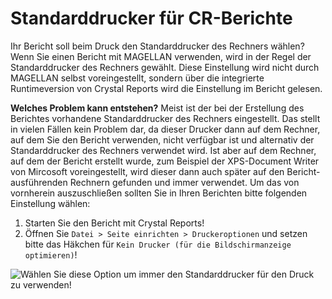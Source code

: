 # Standarddrucker für CR-Berichte

Ihr Bericht soll beim Druck den Standarddrucker des Rechners wählen? 
Wenn Sie einen Bericht mit MAGELLAN verwenden, wird in der Regel der Standarddrucker des Rechners gewählt. Diese Einstellung wird nicht durch MAGELLAN selbst voreingestellt, sondern über die integrierte Runtimeversion von Crystal Reports wird die Einstellung im Bericht gelesen.

**Welches Problem kann entstehen?** Meist ist der bei der Erstellung des Berichtes vorhandene Standarddrucker des Rechners eingestellt. Das stellt in vielen Fällen kein Problem dar, da dieser Drucker dann auf dem Rechner, auf dem Sie den Bericht verwenden, nicht verfügbar ist und alternativ der Standarddrucker des Rechners verwendet wird.
Ist aber auf dem Rechner, auf dem der Bericht erstellt wurde, zum Beispiel der XPS-Document Writer von Mircosoft voreingestellt, wird dieser dann auch später auf den Bericht-ausführenden Rechnern gefunden und immer verwendet.
Um das von vornherein auszuschließen sollten Sie in Ihren Berichten bitte folgenden Einstellung wählen:

1. Starten Sie den Bericht mit Crystal Reports!
2. Öffnen Sie `Datei > Seite einrichten > Druckeroptionen` und setzen bitte das Häkchen für `Kein Drucker (für die Bildschirmanzeige optimieren)`! 

![Wählen Sie diese Option um immer den Standarddrucker für den Druck zu verwenden!](/assets/images/cr-drucker.png)

